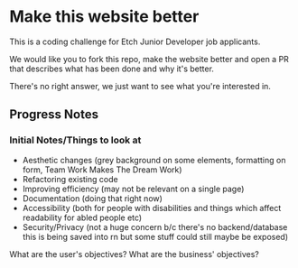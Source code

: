 # Make this website better

This is a coding challenge for Etch Junior Developer job applicants.

We would like you to fork this repo, make the website better and open a PR that describes what has been done and why it's better.

There's no right answer, we just want to see what you're interested in.

## Progress Notes

### Initial Notes/Things to look at

- Aesthetic changes (grey background on some elements, formatting on form, Team Work Makes The Dream Work)
- Refactoring existing code
- Improving efficiency (may not be relevant on a single page)
- Documentation (doing that right now)
- Accessibility (both for people with disabilities and things which affect readability for abled people etc)
- Security/Privacy (not a huge concern b/c there's no backend/database this is being saved into rn but some stuff could still maybe be exposed)

What are the user's objectives? What are the business' objectives?